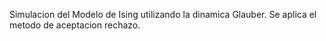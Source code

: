Simulacion del Modelo de Ising utilizando la dinamica Glauber. Se aplica el metodo de aceptacion rechazo.
